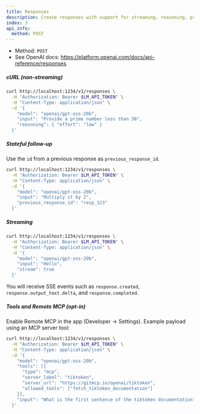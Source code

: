 ```yaml
---
title: Responses
description: Create responses with support for streaming, reasoning, prior response state, and optional Remote MCP tools.
index: 3
api_info:
  method: POST
---
```


- Method: `POST`
- See OpenAI docs: https://platform.openai.com/docs/api-reference/responses

##### cURL (non‑streaming)

```bash
curl http://localhost:1234/v1/responses \
  -H "Authorization: Bearer $LM_API_TOKEN" \
  -H "Content-Type: application/json" \
  -d '{
    "model": "openai/gpt-oss-20b",
    "input": "Provide a prime number less than 50",
    "reasoning": { "effort": "low" }
  }'
```

##### Stateful follow‑up

Use the `id` from a previous response as `previous_response_id`.

```bash
curl http://localhost:1234/v1/responses \
  -H "Authorization: Bearer $LM_API_TOKEN" \
  -H "Content-Type: application/json" \
  -d '{
    "model": "openai/gpt-oss-20b",
    "input": "Multiply it by 2",
    "previous_response_id": "resp_123"
  }'
```

##### Streaming

```bash
curl http://localhost:1234/v1/responses \
  -H "Authorization: Bearer $LM_API_TOKEN" \
  -H "Content-Type: application/json" \
  -d '{
    "model": "openai/gpt-oss-20b",
    "input": "Hello",
    "stream": true
  }'
```

You will receive SSE events such as `response.created`, `response.output_text.delta`, and `response.completed`.

##### Tools and Remote MCP (opt‑in)

Enable Remote MCP in the app (Developer → Settings). Example payload using an MCP server tool:

```bash
curl http://localhost:1234/v1/responses \
  -H "Authorization: Bearer $LM_API_TOKEN" \
  -H "Content-Type: application/json" \
  -d '{
    "model": "openai/gpt-oss-20b",
    "tools": [{
      "type": "mcp",
      "server_label": "tiktoken",
      "server_url": "https://gitmcp.io/openai/tiktoken",
      "allowed_tools": ["fetch_tiktoken_documentation"]
    }],
    "input": "What is the first sentence of the tiktoken documentation?"
  }'
```
